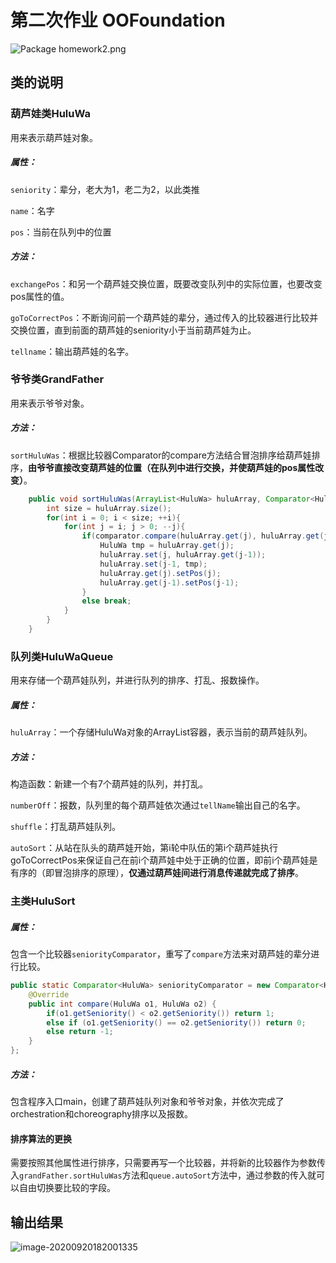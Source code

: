 # 第二次作业 OOFoundation

![Package homework2.png](https://gitee.com/yyt1218/tuchuang/raw/master/img/H5654c3b512ad4cdcb28114dca6fcb3f5j.png)

## 类的说明

### 葫芦娃类HuluWa

用来表示葫芦娃对象。

##### 属性：

`seniority`：辈分，老大为1，老二为2，以此类推

`name`：名字

`pos`：当前在队列中的位置

##### 方法：

`exchangePos`：和另一个葫芦娃交换位置，既要改变队列中的实际位置，也要改变pos属性的值。

`goToCorrectPos`：不断询问前一个葫芦娃的辈分，通过传入的比较器进行比较并交换位置，直到前面的葫芦娃的seniority小于当前葫芦娃为止。

`tellname`：输出葫芦娃的名字。

### 爷爷类GrandFather

用来表示爷爷对象。

##### 方法：

`sortHuluWas`：根据比较器Comparator的compare方法结合冒泡排序给葫芦娃排序，**由爷爷直接改变葫芦娃的位置（在队列中进行交换，并使葫芦娃的pos属性改变）**。

```java
    public void sortHuluWas(ArrayList<HuluWa> huluArray, Comparator<HuluWa> comparator){
        int size = huluArray.size();
        for(int i = 0; i < size; ++i){
            for(int j = i; j > 0; --j){
                if(comparator.compare(huluArray.get(j), huluArray.get(j-1)) > 0){
                    HuluWa tmp = huluArray.get(j);
                    huluArray.set(j, huluArray.get(j-1));
                    huluArray.set(j-1, tmp);
                    huluArray.get(j).setPos(j);
                    huluArray.get(j-1).setPos(j-1);
                }
                else break;
            }
        }
    }
```

### 队列类HuluWaQueue

用来存储一个葫芦娃队列，并进行队列的排序、打乱、报数操作。

##### 属性：

`huluArray`：一个存储HuluWa对象的ArrayList容器，表示当前的葫芦娃队列。

##### 方法：

构造函数：新建一个有7个葫芦娃的队列，并打乱。

`numberOff`：报数，队列里的每个葫芦娃依次通过`tellName`输出自己的名字。

`shuffle`：打乱葫芦娃队列。

`autoSort`：从站在队头的葫芦娃开始，第i轮中队伍的第i个葫芦娃执行goToCorrectPos来保证自己在前i个葫芦娃中处于正确的位置，即前i个葫芦娃是有序的（即冒泡排序的原理），**仅通过葫芦娃间进行消息传递就完成了排序**。

### 主类HuluSort

##### 属性：

包含一个比较器`seniorityComparator`，重写了`compare`方法来对葫芦娃的辈分进行比较。

```java
public static Comparator<HuluWa> seniorityComparator = new Comparator<HuluWa>() {
    @Override
    public int compare(HuluWa o1, HuluWa o2) {
        if(o1.getSeniority() < o2.getSeniority()) return 1;
        else if (o1.getSeniority() == o2.getSeniority()) return 0;
        else return -1;
    }
};
```

##### 方法：

包含程序入口main，创建了葫芦娃队列对象和爷爷对象，并依次完成了orchestration和choreography排序以及报数。

#### 排序算法的更换

需要按照其他属性进行排序，只需要再写一个比较器，并将新的比较器作为参数传入`grandFather.sortHuluWas`方法和`queue.autoSort`方法中，通过参数的传入就可以自由切换要比较的字段。

## 输出结果

![image-20200920182001335](https://gitee.com/yyt1218/tuchuang/raw/master/img/image-20200920182001335.png)
